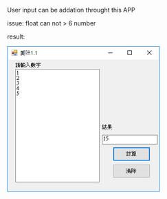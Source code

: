 User input can be addation throught this APP

issue: float can not > 6 number

result: 

![alt text](https://github.com/showoowohs/addition_tool/blob/master/result/result.png "result picture")
